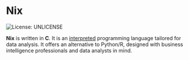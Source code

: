 # Nix
![License: UNLICENSE](https://img.shields.io/badge/License-UNLICENSE-blue.svg)

**Nix** is written in **C**. It is an [interpreted](https://en.wikipedia.org/wiki/Interpreter_(computing)) programming language tailored for data analysis. It offers an alternative to Python/R, designed with business intelligence professionals and data analysts in mind.